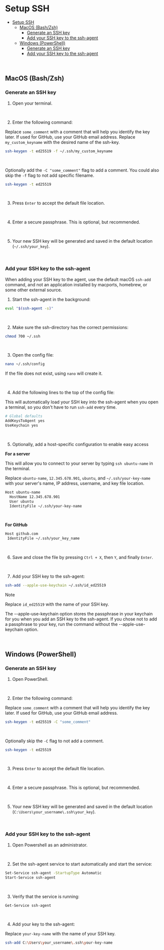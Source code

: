 # Setup SSH

- [Setup SSH](#setup-ssh)
  - [MacOS (Bash/Zsh)](#macos-bashzsh)
    - [Generate an SSH key](#generate-an-ssh-key)
    - [Add your SSH key to the ssh-agent](#add-your-ssh-key-to-the-ssh-agent)
  - [Windows (PowerShell)](#windows-powershell)
    - [Generate an SSH key](#generate-an-ssh-key-1)
    - [Add your SSH key to the ssh-agent](#add-your-ssh-key-to-the-ssh-agent-1)

<br>

## MacOS (Bash/Zsh)

### Generate an SSH key

1. Open your terminal.

<br>

2. Enter the following command:

Replace `some_comment` with a comment that will help you identify the key later. If used for GitHub, use your GitHub email address.
Replace `my_custom_keyname` with the desired name of the ssh-key.

```sh
ssh-keygen -t ed25519 -f ~/.ssh/my_custom_keyname
```

<br>

Optionally add the `-C "some_comment"` flag to add a comment. You could also skip the `-f` flag to not add specific filename.

```sh
ssh-keygen -t ed25519
```

<br>

3. Press `Enter` to accept the default file location.

<br>

4. Enter a secure passphrase. This is optional, but recommended.

<br>

5. Your new SSH key will be generated and saved in the default location (`~/.ssh/your_key`).

<br>

### Add your SSH key to the ssh-agent

When adding your SSH key to the agent, use the default macOS `ssh-add` command, and not an application installed by macports, homebrew, or some other external source.

1. Start the ssh-agent in the background:

```sh
eval "$(ssh-agent -s)"
```

<br>

2. Make sure the ssh-directory has the correct permissions:

```sh
chmod 700 ~/.ssh
```

<br>

3. Open the config file:

```sh
nano ~/.ssh/config
```

If the file does not exist, using `nano` will create it.

<br>

4. Add the following lines to the top of the config file:

This will automatically load your SSH key into the ssh-agent when you open a terminal, so you don't have to run `ssh-add` every time.

```sh
# Global defaults
AddKeysToAgent yes
UseKeychain yes
```

<br>

5. Optionally, add a host-specific configuration to enable easy access

**For a server**

This will allow you to connect to your server by typing `ssh ubuntu-name` in the terminal. 

Replace `ubuntu-name`, `12.345.678.901`, `ubuntu`, and `~/.ssh/your-key-name` with your server's name, IP address, username, and key file location.

```sh
Host ubuntu-name
  HostName 12.345.678.901
  User ubuntu
  IdentityFile ~/.ssh/your-key-name
```

<br>

**For GitHub**

```sh
Host github.com
 IdentityFile ~/.ssh/your_key_name
```

<br>

6. Save and close the file by pressing `Ctrl + X`, then `Y`, and finally `Enter`.

<br>

7. Add your SSH key to the ssh-agent:

```sh
ssh-add --apple-use-keychain ~/.ssh/id_ed25519
```

> [!NOTE]
> Replace `id_ed25519` with the name of your SSH key.
>
> The --apple-use-keychain option stores the passphrase in your keychain for you when you add an SSH key to the ssh-agent. If you chose not to add a passphrase to your key, run the command without the --apple-use-keychain option.

<br>

## Windows (PowerShell)

### Generate an SSH key

1. Open PowerShell.

<br>

2. Enter the following command:

Replace `some_comment` with a comment that will help you identify the key later. If used for GitHub, use your GitHub email address.

```sh
ssh-keygen -t ed25519 -C "some_comment"
```

<br>

Optionally skip the `-C` flag to not add a comment.

```sh
ssh-keygen -t ed25519
```

<br>

3. Press `Enter` to accept the default file location.

<br>

4. Enter a secure passphrase. This is optional, but recommended.

<br>

5. Your new SSH key will be generated and saved in the default location (`C:\Users\your_username\.ssh\your_key`).

<br>

### Add your SSH key to the ssh-agent

1. Open Powershell as an administrator.

<br>

2. Set the ssh-agent service to start automatically and start the service:

```sh
Set-Service ssh-agent -StartupType Automatic
Start-Service ssh-agent
```

<br>

3. Verify that the service is running:

```sh
Get-Service ssh-agent
```

<br>

4. Add your key to the ssh-agent:

Replace `your-key-name` with the name of your SSH key.

```sh
ssh-add C:\Users\your_username\.ssh\your-key-name
```

<br>
